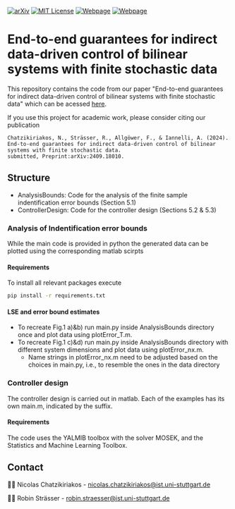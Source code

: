 <!-- PROJECT SHIELDS -->
[![arXiv][arxiv-shield]][arxiv-url]
[![MIT License][license-shield]][license-url]
[![Webpage][webpage-shield-NC]][webpage-url-NC]
[![Webpage][webpage-shield-RS]][webpage-url-RS]

# End-to-end guarantees for indirect data-driven control of bilinear systems with finite stochastic data
This repository contains the code from our paper "End-to-end guarantees for indirect data-driven control of bilinear systems with finite stochastic data" which can be acessed [here](https://arxiv.org/abs/2409.18010). 

If you use this project for academic work, please consider citing our publication 

    Chatzikiriakos, N., Strässer, R., Allgöwer, F., & Iannelli, A. (2024). 
    End-to-end guarantees for indirect data-driven control of bilinear systems with finite stochastic data. 
    submitted, Preprint:arXiv:2409.18010.

## Structure
- AnalysisBounds: Code for the analysis of the finite sample indentification error bounds (Section 5.1)
- ControllerDesign: Code for the controller design (Sections 5.2 & 5.3) 

### Analysis of Indentification error bounds
While the main code is provided in python the generated data can be plotted using the corresponding matlab scirpts 
#### Requirements
To install all relevant packages execute 
```bash 
pip install -r requirements.txt
```
#### LSE and error bound estimates
- To recreate Fig.1 a)&b) run main.py inside AnalysisBounds directory once and plot data using plotError_T.m.
- To recreate Fig.1 c)&d) run main.py inside AnalysisBounds directory with different system dimensions and plot data using plotError_nx.m.
  - Name strings in plotError_nx.m need to be adjusted based on the choices in main.py, i.e., to resemble the ones in the data directory

### Controller design  
The controller design is carried out in matlab. Each of the examples has its own main.m, indicated by the suffix.
#### Requirements 
The code uses the YALMIB toolbox with the solver MOSEK, and the Statistics and Machine Learning Toolbox.
## Contact
🧑‍💻 Nicolas Chatzikiriakos - [nicolas.chatzikiriakos@ist.uni-stuttgart.de](mailto:nicolas.chatzikiriakos@ist.uni-stuttgart.de)

🧑‍💻 Robin Strässer - [robin.straesser@ist.uni-stuttgart.de](mailto:robin.straesser@ist.uni-stuttgart.de)


[license-shield]: https://img.shields.io/badge/License-MIT-T?style=flat&color=blue
[license-url]: https://github.com/col-tasas/2024-bilinear-end-to-end/blob/main/LICENSE
[webpage-shield-NC]: https://img.shields.io/badge/Webpage-Nicolas%20Chatzikiriakos-T?style=flat&logo=codementor&color=green
[webpage-url-NC]: https://nchatzikiriakos.github.io
[webpage-shield-RS]: https://img.shields.io/badge/Webpage-Robin%20Strässer-T?style=flat&logo=codementor&color=green
[webpage-url-RS]: https://www.ist.uni-stuttgart.de/institute/team/Straesser/
[arxiv-shield]: https://img.shields.io/badge/arXiv-2409.18010-t?style=flat&logo=arxiv&logoColor=white&color=red
[arxiv-url]: https://arxiv.org/abs/2409.18010
[researchgate-shield-NC]: https://img.shields.io/badge/ResearchGate-Nicolas%20Chatzikiriakos-T?style=flat&logo=researchgate&color=darkgreen
[researchgate-url-NC]: https://www.researchgate.net/profile/Nicolas-Chatzikiriakos
[researchgate-shield-RS]: https://img.shields.io/badge/ResearchGate-Robin%20Strässer-T?style=flat&logo=researchgate&color=darkgreen
[researchgate-url-RS]: https://www.researchgate.net/profile/Robin-Straesser


